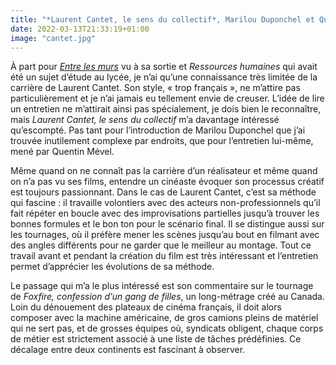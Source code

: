 ```yaml
---
title: "*Laurent Cantet, le sens du collectif*, Marilou Duponchel et Quentin Mével"
date: 2022-03-13T21:33:19+01:00
image: "cantet.jpg"
---
```


À part pour [*Entre les murs*](https://voiretmanger.fr/entre-les-murs-laurent-cantet/) vu à sa sortie et *Ressources humaines* qui avait été un sujet d’étude au lycée, je n’ai qu’une connaissance très limitée de la carrière de Laurent Cantet. Son style, « trop français », ne m’attire pas particulièrement et je n’ai jamais eu tellement envie de creuser. L’idée de lire un entretien ne m’attirait ainsi pas spécialement, je dois bien le reconnaître, mais *Laurent Cantet, le sens du collectif* m’a davantage intéressé qu’escompté. Pas tant pour l’introduction de Marilou Duponchel que j’ai trouvée inutilement complexe par endroits, que pour l’entretien lui-même, mené par Quentin Mével.

Même quand on ne connaît pas la carrière d’un réalisateur et même quand on n’a pas vu ses films, entendre un cinéaste évoquer son processus créatif est toujours passionnant. Dans le cas de Laurent Cantet, c’est sa méthode qui fascine : il travaille volontiers avec des acteurs non-professionnels qu’il fait répéter en boucle avec des improvisations partielles jusqu’à trouver les bonnes formules et le bon ton pour le scénario final. Il se distingue aussi sur les tournages, où il préfère mener les scènes jusqu’au bout en filmant avec des angles différents pour ne garder que le meilleur au montage. Tout ce travail avant et pendant la création du film est très intéressant et l’entretien permet d’apprécier les évolutions de sa méthode. 

Le passage qui m’a le plus intéressé est son commentaire sur le tournage de *Foxfire, confession d’un gang de filles*, un long-métrage créé au Canada. Loin du dénouement des plateaux de cinéma français, il doit alors composer avec la machine américaine, de gros camions pleins de matériel qui ne sert pas, et de grosses équipes où, syndicats obligent, chaque corps de métier est strictement associé à une liste de tâches prédéfinies. Ce décalage entre deux continents est fascinant à observer. 